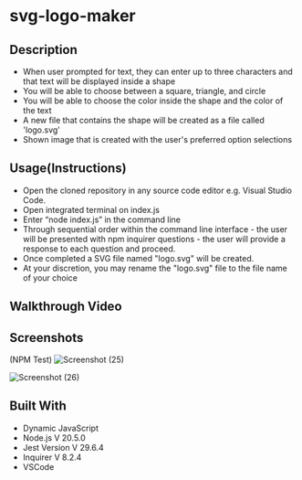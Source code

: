 # svg-logo-maker

## Description

-  When user prompted for text, they can enter up to three characters and that text will be displayed inside a shape
-  You will be able to choose between a square, triangle, and circle
-  You will be able to choose the color inside the shape and the color of the text
-  A new file that contains the shape will be created as a file called 'logo.svg'
-  Shown image that is created with the user's preferred option selections

## Usage(Instructions)

-  Open the cloned repository in any source code editor e.g. Visual Studio Code.
-  Open integrated terminal on index.js
-  Enter “node index.js” in the command line
-  Through sequential order within the command line interface - the user will be presented with npm inquirer questions - the user will provide a response to each question and proceed.
-  Once completed a SVG file named "logo.svg" will be created.
-  At your discretion, you may rename the "logo.svg" file to the file name of your choice

## Walkthrough Video

## Screenshots

(NPM Test)
![Screenshot (25)](https://github.com/ant05man/svg-logo-maker/assets/132954354/13f0bbbd-78c1-4201-8bda-a70cf92d50fe)

![Screenshot (26)](https://github.com/ant05man/svg-logo-maker/assets/132954354/3914a693-2ed4-4035-bc2f-c2623e29f31f)

## Built With

-  Dynamic JavaScript
-  Node.js V 20.5.0
-  Jest Version V 29.6.4
-  Inquirer V 8.2.4
-  VSCode

